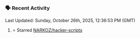 ### 🗣 Recent Activity

<!--RECENT_ACTIVITY:last_update-->
Last Updated: Sunday, October 26th, 2025, 12:36:53 PM (GMT)
<!--RECENT_ACTIVITY:last_update_end-->
<!--RECENT_ACTIVITY:start-->
1. ⭐ Starred [NARKOZ/hacker-scripts](https://github.com/NARKOZ/hacker-scripts)<br>
<!--RECENT_ACTIVITY:end-->
